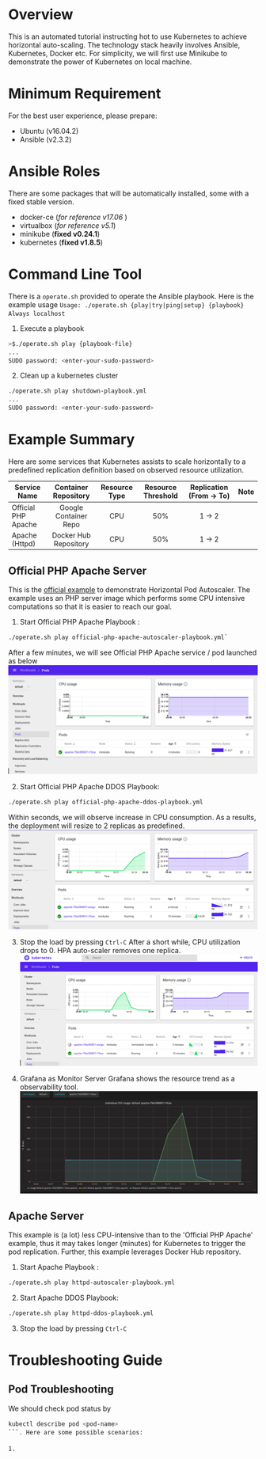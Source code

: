# Overview
This is an automated tutorial instructing hot to use Kubernetes to achieve horizontal auto-scaling. The technology stack heavily involves Ansible, Kubernetes, Docker etc. For simplicity, we will first use Minikube to demonstrate the power of Kubernetes on local machine.


# Minimum Requirement
For the best user experience, please prepare:
* Ubuntu (v16.04.2)
* Ansible (v2.3.2)


# Ansible Roles
There are some packages that will be automatically installed, some with a fixed stable version.
* docker-ce (*for reference v17.06* )
* virtualbox (*for reference v5.1*)
* minikube (**fixed v0.24.1**)
* kubernetes (**fixed v1.8.5**)

# Command Line Tool
There is a `operate.sh` provided to operate the Ansible playbook. Here is the example usage
`
Usage: ./operate.sh {play|try|ping|setup} {playbook}
Always localhost
`
1. Execute a playbook
```bash
>$./operate.sh play {playbook-file}
...
SUDO password: <enter-your-sudo-password>
```
2. Clean up a kubernetes cluster
```bash
./operate.sh play shutdown-playbook.yml
...
SUDO password: <enter-your-sudo-password>
```

# Example Summary
Here are some services that Kubernetes assists to scale horizontally to a predefined replication definition based on observed resource utilization.

| Service Name         | Container Repository | Resource Type    | Resource Threshold | Replication (From -> To)  |  Note    |
| ---------------------|:--------------------:|:----------------:| :----------------: | :------------------------:| :------: |
| Official PHP Apache  | Google Container Repo| CPU              | 50%                |  1 -> 2      |            |          |
| Apache (Httpd)       | Docker Hub Repository| CPU              | 50%                |  1 -> 2      |            |          |


## Official PHP Apache Server
This is the [official example](https://kubernetes.io/docs/tasks/run-application/horizontal-pod-autoscale-walkthrough/) to demonstrate Horizontal Pod Autoscaler. The example uses an PHP server image which performs some CPU intensive computations so that it is easier to reach our goal.
1. Start Official PHP Apache Playbook :
```bash
./operate.sh play official-php-apache-autoscaler-playbook.yml`
```
After a few minutes, we will see Official PHP Apache service / pod launched as below ![](docs/img/apache_via_cpu/Before_Dashboard_One_Pod.png)

2. Start Official PHP Apache DDOS Playbook:
```bash
./operate.sh play official-php-apache-ddos-playbook.yml
```
Within seconds, we will observe increase in CPU consumption. As a results, the deployment will resize to 2 replicas as predefined.
![](docs/img/apache_via_cpu/After_Dashboard_Two_Pods.png)

3. Stop the load by pressing `Ctrl-C`
After a short while, CPU utilization drops to 0. HPA auto-scaler removes one replica.
![](docs/img/apache_via_cpu/After_Back_To_One_Pod.png)

4. Grafana as Monitor Server
Grafana shows the resource trend as a observability tool.
![](docs/img/apache_via_cpu/Grafana_CPU_Spike.png)

## Apache Server
This example is (a lot) less CPU-intensive than to the 'Official PHP Apache' example, thus it may takes longer (minutes) for Kubernetes to trigger the pod replication. Further, this example leverages Docker Hub repository.
1. Start Apache Playbook :
```bash
./operate.sh play httpd-autoscaler-playbook.yml
```
2. Start Apache DDOS Playbook:
```bash
./operate.sh play httpd-ddos-playbook.yml
```
3. Stop the load by pressing `Ctrl-C`

# Troubleshooting Guide

## Pod Troubleshooting
We should check pod status by
```bash
kubectl describe pod <pod-name>
```. Here are some possible scenarios:

1.